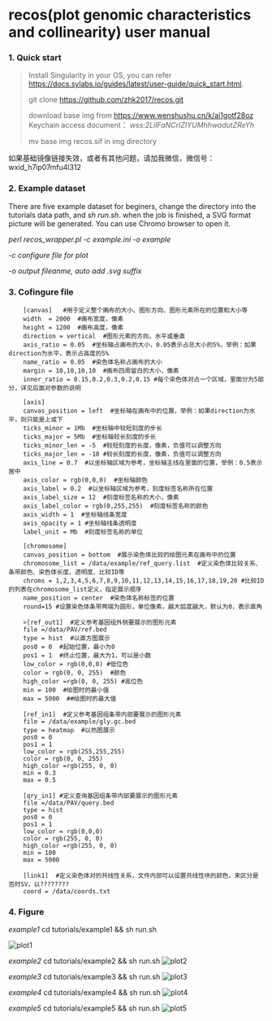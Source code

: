 # recos(plot genomic characteristics and collinearity) user manual
### 1. Quick start

> Install Singularity in your OS, you can refer <https://docs.sylabs.io/guides/latest/user-guide/quick_start.html>.
>
> git clone https://github.com/zhk2017/recos.git
>
> download base img from https://www.wenshushu.cn/k/ai1gotf28oz  Keychain access document： *wss:2LilFaNCrIZIYUMhhwadutZReYh*
>
>mv base img recos.sif in img directory

如果基础镜像链接失效，或者有其他问题，请加我微信，微信号：wxid_h7ip07mfu4l312

### 2. Example dataset
There are five example dataset for beginers,  change  the directory into the tutorials data path, and *sh run.sh*. when the job is finished, a SVG format picture will be generated. You can use Chromo browser to open it. 

*perl recos_wrapper.pl -c example.ini -o example*

 *-c configure file for plot*
 
 *-o output fileanme, auto add .svg suffix*

### 3. Cofingure file
        [canvas]   #用于定义整个画布的大小、图形方向、图形元素所在的位置和大小等
        width  = 2000  #画布宽度，像素
        height = 1200  #画布高度，像素
        direction = vertical  #图形元素的方向，水平或垂直
        axis_ratio = 0.05  #坐标轴占画布的大小，0.05表示占总大小的5%，举例：如果direction为水平，表示占高度的5%
        name_ratio = 0.05  #染色体名称占画布的大小
        margin = 10,10,10,10  #画布四周留白的大小，像素
        inner_ratio = 0.15,0.2,0.3,0.2,0.15 #每个染色体对占一个区域，里面分为5部分，详见后面对参数的说明
        
        [axis]
        canvas_position = left  #坐标轴在画布中的位置，举例：如果direction为水平，则只能是上或下
        ticks_minor = 1Mb  #坐标轴中较短刻度的步长
        ticks_major = 5Mb  #坐标轴较长刻度的步长
        ticks_minor_len = -5  #较短刻度的长度，像素，负值可以调整方向
        ticks_major_len = -10 #较长刻度的长度，像素，负值可以调整方向
        axis_line = 0.7  #以坐标轴区域为参考，坐标轴主线在里面的位置，举例：0.5表示居中
        axis_color = rgb(0,0,0)  #坐标轴颜色
        axis_label = 0.2  #以坐标轴区域为参考，刻度标签名称所在位置
        axis_label_size = 12  #刻度标签名称的大小，像素
        axis_label_color = rgb(0,255,255)  #刻度标签名称的颜色
        axis_width = 1  #坐标轴线条宽度
        axis_opacity = 1 #坐标轴线条透明度
        label_unit = Mb  #刻度标签名称的单位
        
        [chromosome]
        canvas_position = bottom  #展示染色体比较的绘图元素在画布中的位置
        chromosome_list = /data/example/ref_query.list  #定义染色体比较关系、条带颜色、染色体长度、透明度、比较ID等
        chroms = 1,2,3,4,5,6,7,8,9,10,11,12,13,14,15,16,17,18,19,20 #比较ID的列表在chromosome_list定义，指定展示顺序
        name_position = center  #染色体名称标签的位置
        round=15 #设置染色体条带两端为圆形，单位像素，越大弧度越大，默认为0，表示直角
        
        >[ref_out1]  #定义参考基因组外侧要展示的图形元素
        file =/data/PAV/ref.bed
        type = hist  #以直方图展示
        pos0 = 0  #起始位置，最小为0
        pos1 = 1  #终止位置，最大为1，可以是小数
        low_color = rgb(0,0,0) #低位色
        color = rgb(0, 0, 255)  #颜色
        high_color =rgb(0, 0, 255) #高位色
        min = 100  #绘图时的最小值
        max = 5000  ##绘图时的最大值
        
        [ref_in1]  #定义参考基因组条带内部要展示的图形元素
        file = /data/example/gly.gc.bed
        type = heatmap  #以热图展示
        pos0 = 0
        pos1 = 1
        low_color = rgb(255,255,255)
        color = rgb(0, 0, 255)
        high_color =rgb(255, 0, 0)
        min = 0.3
        max = 0.5
        
        [qry_in1] #定义查询基因组条带内部要展示的图形元素
        file =/data/PAV/query.bed
        type = hist
        pos0 = 0
        pos1 = 1
        low_color = rgb(0,0,0)
        color = rgb(255, 0, 0)
        high_color =rgb(255, 0, 0)
        min = 100
        max = 5000
        
        [link1]  #定义染色体对的共线性关系，文件内部可以设置共线性块的颜色，来区分是否时SV，以????????
        coord = /data/coords.txt



### 4. Figure 

*example1*  cd tutorials/example1 && sh run.sh

![plot1](https://i.hd-r.cn/a93bfbda731dc90c3e1ec6cbdce8d78c.png)

*example2*  cd tutorials/example2 && sh run.sh
![plot2](https://i.hd-r.cn/e2f52c3dca83c0a94edefb75f5db643f.png)

*example3*  cd tutorials/example3 && sh run.sh
![plot3](https://i.hd-r.cn/de4bcdb49f9e80252e7903af941a88a0.png)

*example4*  cd tutorials/example4 && sh run.sh
![plot4](https://i.hd-r.cn/9804487edc613bfab55bca0f5b101275.png)

*example5*  cd tutorials/example5 && sh run.sh
![plot5](https://i.hd-r.cn/f61b4240138904c37ee282829ba8597f.png)
